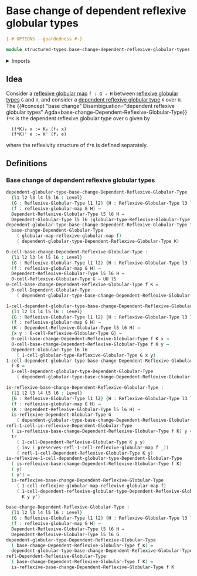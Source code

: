 # Base change of dependent reflexive globular types

```agda
{-# OPTIONS --guardedness #-}

module structured-types.base-change-dependent-reflexive-globular-types where
```

<details><summary>Imports</summary>

```agda
open import foundation.identity-types
open import foundation.transport-along-identifications
open import foundation.universe-levels

open import structured-types.base-change-dependent-globular-types
open import structured-types.dependent-globular-types
open import structured-types.dependent-reflexive-globular-types
open import structured-types.globular-types
open import structured-types.reflexive-globular-maps
open import structured-types.reflexive-globular-types
```

</details>

## Idea

Consider a [reflexive globular map](structured-types.reflexive-globular-maps.md)
`f : G → H` between
[reflexive globular types](structured-types.reflexive-globular-types.md) `G` and
`H`, and consider a
[dependent reflexive globular type](structured-types.dependent-reflexive-globular-types.md)
`K` over `H`. The
{{#concept "base change" Disambiguation="dependent reflexive globular types" Agda=base-change-Dependent-Reflexive-Globular-Type}}
`f*K` is the dependent reflexive globular type over `G` given by

```text
  (f*K)₀ x := K₀ (f₀ x)
  (f*K)' e := K' (f₁ e)
```

where the reflexivity structure of `f*K` is defined separately.

## Definitions

### Base change of dependent reflexive globular types

```agda
dependent-globular-type-base-change-Dependent-Reflexive-Globular-Type :
  {l1 l2 l3 l4 l5 l6 : Level}
  {G : Reflexive-Globular-Type l1 l2} {H : Reflexive-Globular-Type l3 l4}
  (f : reflexive-globular-map G H) →
  Dependent-Reflexive-Globular-Type l5 l6 H →
  Dependent-Globular-Type l5 l6 (globular-type-Reflexive-Globular-Type G)
dependent-globular-type-base-change-Dependent-Reflexive-Globular-Type f K =
  base-change-Dependent-Globular-Type
    ( globular-map-reflexive-globular-map f)
    ( dependent-globular-type-Dependent-Reflexive-Globular-Type K)

0-cell-base-change-Dependent-Reflexive-Globular-Type :
  {l1 l2 l3 l4 l5 l6 : Level}
  {G : Reflexive-Globular-Type l1 l2} {H : Reflexive-Globular-Type l3 l4}
  (f : reflexive-globular-map G H) →
  Dependent-Reflexive-Globular-Type l5 l6 H →
  0-cell-Reflexive-Globular-Type G → UU l5
0-cell-base-change-Dependent-Reflexive-Globular-Type f K =
  0-cell-Dependent-Globular-Type
    ( dependent-globular-type-base-change-Dependent-Reflexive-Globular-Type f K)

1-cell-dependent-globular-type-base-change-Dependent-Reflexive-Globular-Type :
  {l1 l2 l3 l4 l5 l6 : Level}
  {G : Reflexive-Globular-Type l1 l2} {H : Reflexive-Globular-Type l3 l4}
  (f : reflexive-globular-map G H) →
  (K : Dependent-Reflexive-Globular-Type l5 l6 H) →
  {x y : 0-cell-Reflexive-Globular-Type G} →
  0-cell-base-change-Dependent-Reflexive-Globular-Type f K x →
  0-cell-base-change-Dependent-Reflexive-Globular-Type f K y →
  Dependent-Globular-Type l6 l6
    ( 1-cell-globular-type-Reflexive-Globular-Type G x y)
1-cell-dependent-globular-type-base-change-Dependent-Reflexive-Globular-Type
  f K =
  1-cell-dependent-globular-type-Dependent-Globular-Type
    ( dependent-globular-type-base-change-Dependent-Reflexive-Globular-Type f K)

is-reflexive-base-change-Dependent-Reflexive-Globular-Type :
  {l1 l2 l3 l4 l5 l6 : Level}
  {G : Reflexive-Globular-Type l1 l2} {H : Reflexive-Globular-Type l3 l4}
  (f : reflexive-globular-map G H) →
  (K : Dependent-Reflexive-Globular-Type l5 l6 H) →
  is-reflexive-Dependent-Globular-Type G
    ( dependent-globular-type-base-change-Dependent-Reflexive-Globular-Type f K)
refl-1-cell-is-reflexive-Dependent-Globular-Type
  ( is-reflexive-base-change-Dependent-Reflexive-Globular-Type f K) y =
  tr
    ( 1-cell-Dependent-Reflexive-Globular-Type K y y)
    ( inv ( preserves-refl-1-cell-reflexive-globular-map f _))
    ( refl-1-cell-Dependent-Reflexive-Globular-Type K y)
is-reflexive-1-cell-dependent-globular-type-Dependent-Globular-Type
  ( is-reflexive-base-change-Dependent-Reflexive-Globular-Type f K)
  ( y)
  ( y') =
  is-reflexive-base-change-Dependent-Reflexive-Globular-Type
    ( 1-cell-reflexive-globular-map-reflexive-globular-map f)
    ( 1-cell-dependent-reflexive-globular-type-Dependent-Reflexive-Globular-Type
      K y y')

base-change-Dependent-Reflexive-Globular-Type :
  {l1 l2 l3 l4 l5 l6 : Level}
  {G : Reflexive-Globular-Type l1 l2} {H : Reflexive-Globular-Type l3 l4}
  (f : reflexive-globular-map G H) →
  Dependent-Reflexive-Globular-Type l5 l6 H →
  Dependent-Reflexive-Globular-Type l5 l6 G
dependent-globular-type-Dependent-Reflexive-Globular-Type
  ( base-change-Dependent-Reflexive-Globular-Type f K) =
  dependent-globular-type-base-change-Dependent-Reflexive-Globular-Type f K
refl-Dependent-Reflexive-Globular-Type
  ( base-change-Dependent-Reflexive-Globular-Type f K) =
  is-reflexive-base-change-Dependent-Reflexive-Globular-Type f K
```
